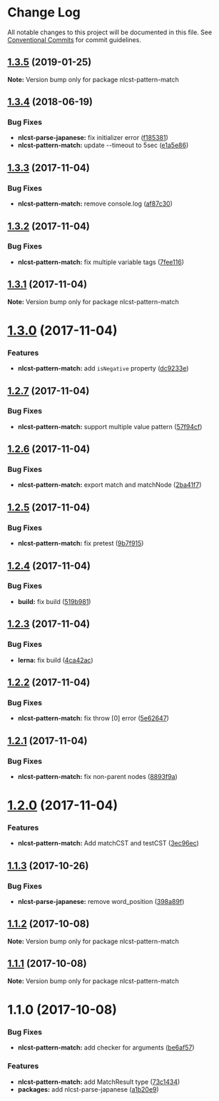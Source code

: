# Change Log

All notable changes to this project will be documented in this file.
See [Conventional Commits](https://conventionalcommits.org) for commit guidelines.

<a name="1.3.5"></a>
## [1.3.5](https://github.com/azu/nlp-pattern-match/compare/nlcst-pattern-match@1.3.4...nlcst-pattern-match@1.3.5) (2019-01-25)




**Note:** Version bump only for package nlcst-pattern-match

<a name="1.3.4"></a>
## [1.3.4](https://github.com/azu/nlp-pattern-match/compare/nlcst-pattern-match@1.3.3...nlcst-pattern-match@1.3.4) (2018-06-19)


### Bug Fixes

* **nlcst-parse-japanese:** fix initializer error ([f185381](https://github.com/azu/nlp-pattern-match/commit/f185381))
* **nlcst-pattern-match:** update --timeout to 5sec ([e1a5e86](https://github.com/azu/nlp-pattern-match/commit/e1a5e86))




<a name="1.3.3"></a>
## [1.3.3](https://github.com/azu/nlp-pattern-match/compare/nlcst-pattern-match@1.3.2...nlcst-pattern-match@1.3.3) (2017-11-04)


### Bug Fixes

* **nlcst-pattern-match:** remove console.log ([af87c30](https://github.com/azu/nlp-pattern-match/commit/af87c30))




<a name="1.3.2"></a>
## [1.3.2](https://github.com/azu/nlp-pattern-match/compare/nlcst-pattern-match@1.3.1...nlcst-pattern-match@1.3.2) (2017-11-04)


### Bug Fixes

* **nlcst-pattern-match:** fix multiple variable tags ([7fee116](https://github.com/azu/nlp-pattern-match/commit/7fee116))




<a name="1.3.1"></a>
## [1.3.1](https://github.com/azu/nlp-pattern-match/compare/nlcst-pattern-match@1.3.0...nlcst-pattern-match@1.3.1) (2017-11-04)




**Note:** Version bump only for package nlcst-pattern-match

<a name="1.3.0"></a>
# [1.3.0](https://github.com/azu/nlp-pattern-match/compare/nlcst-pattern-match@1.2.7...nlcst-pattern-match@1.3.0) (2017-11-04)


### Features

* **nlcst-pattern-match:** add `isNegative` property ([dc9233e](https://github.com/azu/nlp-pattern-match/commit/dc9233e))




<a name="1.2.7"></a>
## [1.2.7](https://github.com/azu/nlp-pattern-match/compare/nlcst-pattern-match@1.2.6...nlcst-pattern-match@1.2.7) (2017-11-04)


### Bug Fixes

* **nlcst-pattern-match:** support multiple value pattern ([57f94cf](https://github.com/azu/nlp-pattern-match/commit/57f94cf))




<a name="1.2.6"></a>
## [1.2.6](https://github.com/azu/nlp-pattern-match/compare/nlcst-pattern-match@1.2.5...nlcst-pattern-match@1.2.6) (2017-11-04)


### Bug Fixes

* **nlcst-pattern-match:** export match and matchNode ([2ba41f7](https://github.com/azu/nlp-pattern-match/commit/2ba41f7))




<a name="1.2.5"></a>
## [1.2.5](https://github.com/azu/nlp-pattern-match/compare/nlcst-pattern-match@1.2.4...nlcst-pattern-match@1.2.5) (2017-11-04)


### Bug Fixes

* **nlcst-pattern-match:** fix pretest ([9b7f915](https://github.com/azu/nlp-pattern-match/commit/9b7f915))




<a name="1.2.4"></a>
## [1.2.4](https://github.com/azu/nlp-pattern-match/compare/nlcst-pattern-match@1.2.3...nlcst-pattern-match@1.2.4) (2017-11-04)


### Bug Fixes

* **build:** fix build ([519b981](https://github.com/azu/nlp-pattern-match/commit/519b981))




<a name="1.2.3"></a>
## [1.2.3](https://github.com/azu/nlp-pattern-match/compare/nlcst-pattern-match@1.2.2...nlcst-pattern-match@1.2.3) (2017-11-04)


### Bug Fixes

* **lerna:** fix build ([4ca42ac](https://github.com/azu/nlp-pattern-match/commit/4ca42ac))




<a name="1.2.2"></a>
## [1.2.2](https://github.com/azu/nlp-pattern-match/compare/nlcst-pattern-match@1.2.1...nlcst-pattern-match@1.2.2) (2017-11-04)


### Bug Fixes

* **nlcst-pattern-match:** fix throw [0] error ([5e62647](https://github.com/azu/nlp-pattern-match/commit/5e62647))




<a name="1.2.1"></a>
## [1.2.1](https://github.com/azu/nlp-pattern-match/compare/nlcst-pattern-match@1.2.0...nlcst-pattern-match@1.2.1) (2017-11-04)


### Bug Fixes

* **nlcst-pattern-match:** fix non-parent nodes ([8893f9a](https://github.com/azu/nlp-pattern-match/commit/8893f9a))




<a name="1.2.0"></a>
# [1.2.0](https://github.com/azu/nlp-pattern-match/compare/nlcst-pattern-match@1.1.3...nlcst-pattern-match@1.2.0) (2017-11-04)


### Features

* **nlcst-pattern-match:** Add matchCST and testCST ([3ec96ec](https://github.com/azu/nlp-pattern-match/commit/3ec96ec))




<a name="1.1.3"></a>
## [1.1.3](https://github.com/azu/nlp-pattern-match/compare/nlcst-pattern-match@1.1.2...nlcst-pattern-match@1.1.3) (2017-10-26)


### Bug Fixes

* **nlcst-parse-japanese:** remove word_position ([398a89f](https://github.com/azu/nlp-pattern-match/commit/398a89f))




<a name="1.1.2"></a>
## [1.1.2](https://github.com/azu/nlp-pattern-match/compare/nlcst-pattern-match@1.1.1...nlcst-pattern-match@1.1.2) (2017-10-08)




**Note:** Version bump only for package nlcst-pattern-match

<a name="1.1.1"></a>
## [1.1.1](https://github.com/azu/nlp-pattern-match/compare/nlcst-pattern-match@1.1.0...nlcst-pattern-match@1.1.1) (2017-10-08)




**Note:** Version bump only for package nlcst-pattern-match

<a name="1.1.0"></a>
# 1.1.0 (2017-10-08)


### Bug Fixes

* **nlcst-pattern-match:** add checker for arguments ([be6af57](https://github.com/azu/nlp-pattern-match/commit/be6af57))


### Features

* **nlcst-pattern-match:** add MatchResult type ([73c1434](https://github.com/azu/nlp-pattern-match/commit/73c1434))
* **packages:** add nlcst-parse-japanese ([a1b20e9](https://github.com/azu/nlp-pattern-match/commit/a1b20e9))
